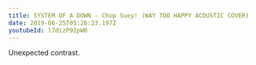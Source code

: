 ```yaml
---
title: SYSTEM OF A DOWN - Chop Suey! (WAY TOO HAPPY ACOUSTIC COVER)
date: 2019-06-25T05:26:23.197Z
youtubeId: l7dizP92pW0
---
```

Unexpected contrast.
